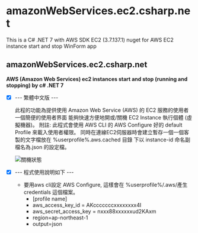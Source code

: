 # amazonWebServices.ec2.csharp.net
This is a C# .NET 7 with AWS SDK EC2 (3.7.137.1) nuget for AWS EC2 instance start and stop WinForm app
## amazonWebServices.ec2.csharp.net
**AWS (Amazon Web Services) ec2 instances start and stop (running and stopping) by c# .NET 7**

- [x] --- 繁體中文版 ---

    此程的功能為提供使用 Amazon Web Service (AWS) 的 EC2 服務的使用者一個簡便的使用者界面
    能夠快速方便地開或/關機 EC2 Instance 執行個體 (虛擬機器)。
    附註: 此程式會使用 AWS CLI 的 AWS Configure 好的 default Profile 來載入使用者權限。
    同時在連線EC2伺服器時會建立暫存一個一個客製的文字檔放在 %userprofile%\.aws\.cached 目錄
    下以 instance-id 命名副檔名為.json 的設定檔。

    ![關機狀態](https://github.com/spectreConstantine/amazonWebServices.ec2.csharp.net/blob/master/2023-06-22_183918.png)


- [x] --- 程式使用說明如下 ---
        
    * 要用aws cli設定 AWS Configure, 這樣會在 %userprofile%/.aws/產生 credentials 這個檔案。
      * [profile name]
      * aws_access_key_id = AKcccccccxxxxxxxx4I
      * aws_secret_access_key = nxxx88xxxxxxud2KAxm
      * region=ap-northeast-1
      * output=json
